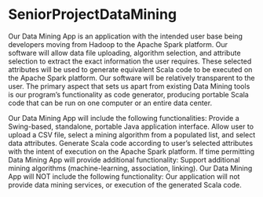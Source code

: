 # SeniorProjectDataMining
  Our Data Mining App is an application with the intended user base being developers moving from Hadoop to the Apache Spark platform. Our software will allow data file uploading, algorithm selection, and attribute selection to extract the exact information the user requires. These selected attributes will be used to generate equivalent Scala code to be executed on the Apache Spark platform. Our software will be relatively transparent to the user. The primary aspect that sets us apart from existing Data Mining tools is our program’s functionality as code generator, producing portable Scala code that can be run on one computer or an entire data center.

  Our Data Mining App will include the following functionalities:
Provide a Swing-based, standalone, portable Java application interface.
Allow user to upload a CSV file, select a mining algorithm from a populated list, and select data attributes.
Generate Scala code according to user’s selected attributes with the intent of execution on the Apache Spark platform.
If time permitting Data Mining App will provide additional functionality:
Support additional mining algorithms (machine-learning, association, linking).
Our Data Mining App will NOT include the following functionality:
Our application will not provide data mining services, or execution of the generated Scala code.
